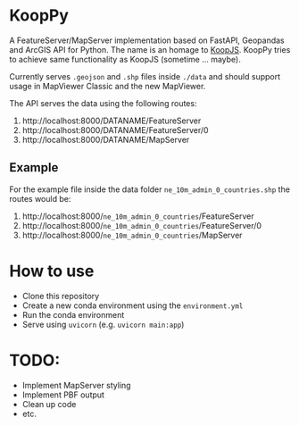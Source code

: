 # KoopPy

A FeatureServer/MapServer implementation based on FastAPI, Geopandas and ArcGIS API for Python. The name is an homage to [KoopJS]. KoopPy tries to achieve same functionality as KoopJS (sometime ... maybe).

Currently serves ```.geojson``` and ```.shp``` files inside ```./data``` and should support usage in MapViewer Classic and the new MapViewer.

The API serves the data using the following routes:
1. http\://localhost:8000/DATANAME/FeatureServer
2. http\://localhost:8000/DATANAME/FeatureServer/0
3. http\://localhost:8000/DATANAME/MapServer

## Example
For the example file inside the data folder ```ne_10m_admin_0_countries.shp``` the routes would be:
1. http\://localhost:8000/```ne_10m_admin_0_countries```/FeatureServer
2. http\://localhost:8000/```ne_10m_admin_0_countries```/FeatureServer/0
3. http\://localhost:8000/```ne_10m_admin_0_countries```/MapServer

# How to use

- Clone this repository
- Create a new conda environment using the ```environment.yml```
- Run the conda environment
- Serve using ```uvicorn``` (e.g. ```uvicorn main:app```)


# TODO:

- Implement MapServer styling
- Implement PBF output
- Clean up code
- etc.


[//]: #

[koopjs]: <https://github.com/koopjs>
